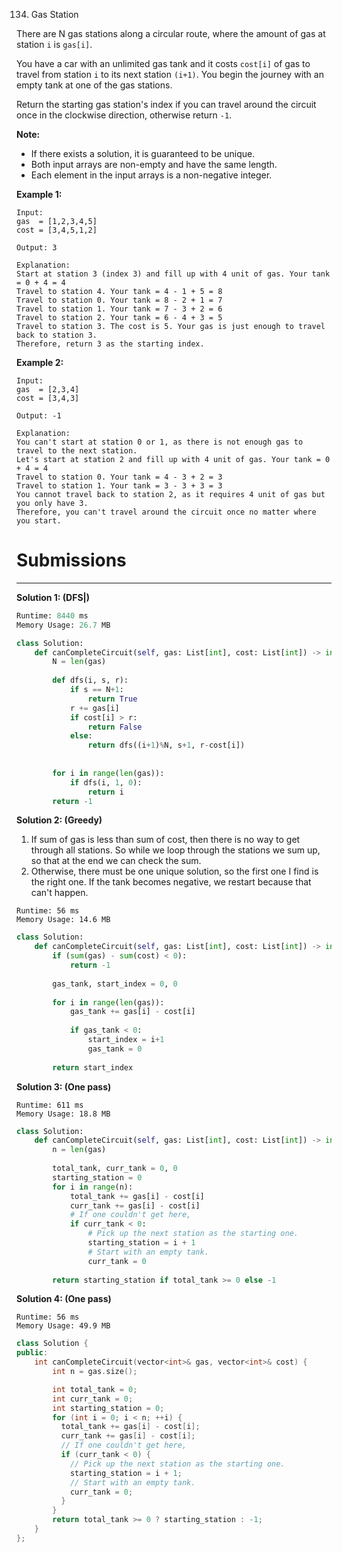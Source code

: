 134. Gas Station

There are N gas stations along a circular route, where the amount of gas at station `i` is `gas[i]`.

You have a car with an unlimited gas tank and it costs `cost[i]` of gas to travel from station `i` to its next station `(i+1)`. You begin the journey with an empty tank at one of the gas stations.

Return the starting gas station's index if you can travel around the circuit once in the clockwise direction, otherwise return `-1`.

**Note:**

* If there exists a solution, it is guaranteed to be unique.
* Both input arrays are non-empty and have the same length.
* Each element in the input arrays is a non-negative integer.

**Example 1:**
```
Input: 
gas  = [1,2,3,4,5]
cost = [3,4,5,1,2]

Output: 3

Explanation:
Start at station 3 (index 3) and fill up with 4 unit of gas. Your tank = 0 + 4 = 4
Travel to station 4. Your tank = 4 - 1 + 5 = 8
Travel to station 0. Your tank = 8 - 2 + 1 = 7
Travel to station 1. Your tank = 7 - 3 + 2 = 6
Travel to station 2. Your tank = 6 - 4 + 3 = 5
Travel to station 3. The cost is 5. Your gas is just enough to travel back to station 3.
Therefore, return 3 as the starting index.
```

**Example 2:**
```
Input: 
gas  = [2,3,4]
cost = [3,4,3]

Output: -1

Explanation:
You can't start at station 0 or 1, as there is not enough gas to travel to the next station.
Let's start at station 2 and fill up with 4 unit of gas. Your tank = 0 + 4 = 4
Travel to station 0. Your tank = 4 - 3 + 2 = 3
Travel to station 1. Your tank = 3 - 3 + 3 = 3
You cannot travel back to station 2, as it requires 4 unit of gas but you only have 3.
Therefore, you can't travel around the circuit once no matter where you start.
```

# Submissions
---
**Solution 1: (DFS|)**
```python
Runtime: 8440 ms
Memory Usage: 26.7 MB
```
```python
class Solution:
    def canCompleteCircuit(self, gas: List[int], cost: List[int]) -> int:
        N = len(gas)
        
        def dfs(i, s, r):
            if s == N+1:
                return True
            r += gas[i]
            if cost[i] > r:
                return False
            else:
                return dfs((i+1)%N, s+1, r-cost[i])
            
        
        for i in range(len(gas)):
            if dfs(i, 1, 0):
                return i
        return -1
```

**Solution 2: (Greedy)**

1. If sum of gas is less than sum of cost, then there is no way to get through all stations. So while we loop through the stations we sum up, so that at the end we can check the sum.
1. Otherwise, there must be one unique solution, so the first one I find is the right one. If the tank becomes negative, we restart because that can't happen.

```
Runtime: 56 ms
Memory Usage: 14.6 MB
```
```python
class Solution:
    def canCompleteCircuit(self, gas: List[int], cost: List[int]) -> int:
        if (sum(gas) - sum(cost) < 0):
            return -1
        
        gas_tank, start_index = 0, 0
        
        for i in range(len(gas)):
            gas_tank += gas[i] - cost[i]
            
            if gas_tank < 0:
                start_index = i+1
                gas_tank = 0
            
        return start_index
```

**Solution 3: (One pass)**
```
Runtime: 611 ms
Memory Usage: 18.8 MB
```
```python
class Solution:
    def canCompleteCircuit(self, gas: List[int], cost: List[int]) -> int:
        n = len(gas)
        
        total_tank, curr_tank = 0, 0
        starting_station = 0
        for i in range(n):
            total_tank += gas[i] - cost[i]
            curr_tank += gas[i] - cost[i]
            # If one couldn't get here,
            if curr_tank < 0:
                # Pick up the next station as the starting one.
                starting_station = i + 1
                # Start with an empty tank.
                curr_tank = 0
        
        return starting_station if total_tank >= 0 else -1
```

**Solution 4: (One pass)**
```
Runtime: 56 ms
Memory Usage: 49.9 MB
```
```c++
class Solution {
public:
    int canCompleteCircuit(vector<int>& gas, vector<int>& cost) {
        int n = gas.size();

        int total_tank = 0;
        int curr_tank = 0;
        int starting_station = 0;
        for (int i = 0; i < n; ++i) {
          total_tank += gas[i] - cost[i];
          curr_tank += gas[i] - cost[i];
          // If one couldn't get here,
          if (curr_tank < 0) {
            // Pick up the next station as the starting one.
            starting_station = i + 1;
            // Start with an empty tank.
            curr_tank = 0;
          }
        }
        return total_tank >= 0 ? starting_station : -1;
    }
};
```
